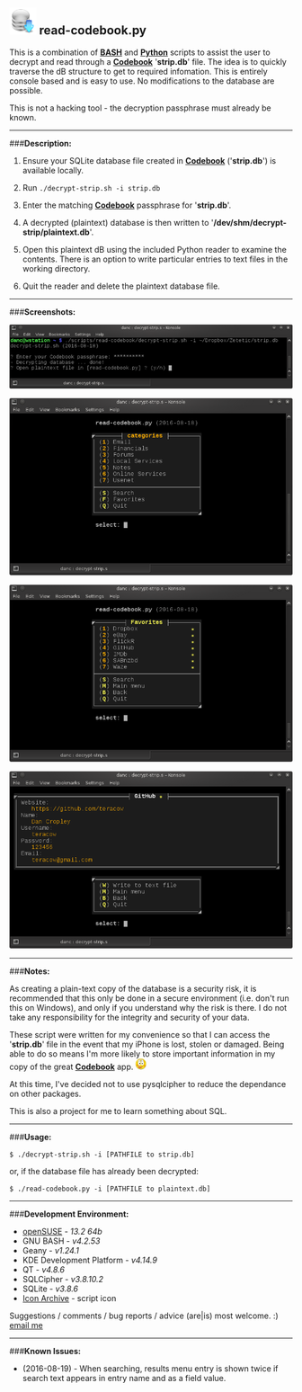 ![icon](images/icon.png) read-codebook.py
---
This is a combination of **[BASH](https://en.wikipedia.org/wiki/Bash_\(Unix_shell\))** and **[Python](https://en.wikipedia.org/wiki/Python_(programming_language))** scripts to assist the user to decrypt and read through a **[Codebook](https://www.zetetic.net/codebook/)** '**strip.db**' file. The idea is to quickly traverse the dB structure to get to required infomation. This is entirely console based and is easy to use. No modifications to the database are possible. 

This is not a hacking tool - the decryption passphrase must already be known.

---
###**Description:**

1. Ensure your SQLite database file created in **[Codebook](https://www.zetetic.net/codebook/)** ('**strip.db**') is available locally. 

2. Run `./decrypt-strip.sh -i strip.db`

3. Enter the matching **[Codebook](https://www.zetetic.net/codebook/)** passphrase for '**strip.db**'.

3. A decrypted (plaintext) database is then written to '**/dev/shm/decrypt-strip/plaintext.db**'.

4. Open this plaintext dB using the included Python reader to examine the contents. There is an option to write particular entries to text files in the working directory.

5. Quit the reader and delete the plaintext database file.

---
###**Screenshots:**

![menu](images/screenshot-1.png)

![menu](images/screenshot-2.png)

![menu](images/screenshot-3.png)

![menu](images/screenshot-4.png)

---
###**Notes:**

As creating a plain-text copy of the database is a security risk, it is recommended that this only be done in a secure environment (i.e. don't run this on Windows), and only if you understand why the risk is there. I do not take any responsibility for the integrity and security of your data. 

These script were written for my convenience so that I can access the '**strip.db**' file in the event that my iPhone is lost, stolen or damaged. Being able to do so means I'm more likely to store important information in my copy of the great **[Codebook](https://www.zetetic.net/codebook/)** app. ![smiley](images/smiley.png)

At this time, I've decided not to use pysqlcipher to reduce the dependance on other packages.

This is also a project for me to learn something about SQL.

---
###**Usage:**

    $ ./decrypt-strip.sh -i [PATHFILE to strip.db]

or, if the database file has already been decrypted:

    $ ./read-codebook.py -i [PATHFILE to plaintext.db]

---
###**Development Environment:**

- [openSUSE](https://www.opensuse.org/) - *13.2 64b*
- GNU BASH - *v4.2.53*
- Geany - *v1.24.1*
- KDE Development Platform - *v4.14.9*
- QT - *v4.8.6*
- SQLCipher - *v3.8.10.2* 
- SQLite - *v3.8.6*
- [Icon Archive](http://www.iconarchive.com/show/crystal-clear-icons-by-everaldo/Action-db-update-icon.html) - script icon


Suggestions / comments / bug reports / advice (are|is) most welcome. :) [email me](mailto:teracow@gmail.com)

---
###**Known Issues:**

- (2016-08-19) - When searching, results menu entry is shown twice if search text appears in entry name and as a field value.
